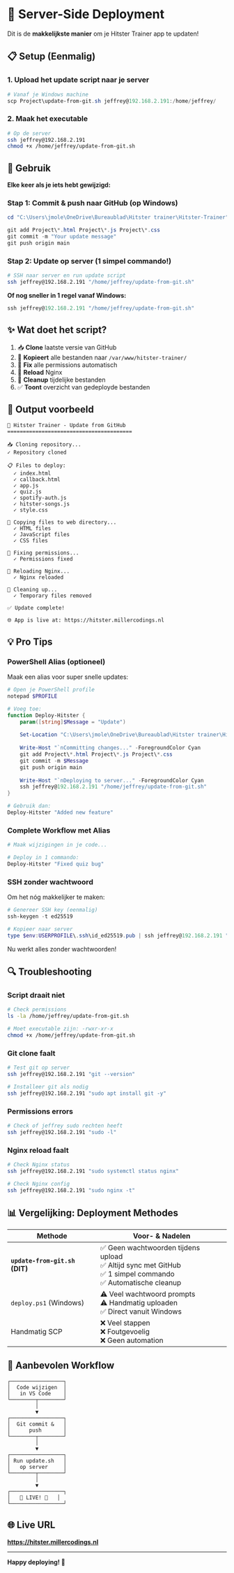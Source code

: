 # 🚀 Server-Side Deployment

Dit is de **makkelijkste manier** om je Hitster Trainer app te updaten!

## 📋 Setup (Eenmalig)

### 1. Upload het update script naar je server

```powershell
# Vanaf je Windows machine
scp Project\update-from-git.sh jeffrey@192.168.2.191:/home/jeffrey/
```

### 2. Maak het executable

```bash
# Op de server
ssh jeffrey@192.168.2.191
chmod +x /home/jeffrey/update-from-git.sh
```

## 🎯 Gebruik

**Elke keer als je iets hebt gewijzigd:**

### Stap 1: Commit & push naar GitHub (op Windows)

```powershell
cd "C:\Users\jmole\OneDrive\Bureaublad\Hitster trainer\Hitster-Trainer"

git add Project\*.html Project\*.js Project\*.css
git commit -m "Your update message"
git push origin main
```

### Stap 2: Update op server (1 simpel commando!)

```bash
# SSH naar server en run update script
ssh jeffrey@192.168.2.191 "/home/jeffrey/update-from-git.sh"
```

**Of nog sneller in 1 regel vanaf Windows:**

```powershell
ssh jeffrey@192.168.2.191 "/home/jeffrey/update-from-git.sh"
```

## ✨ Wat doet het script?

1. 📥 **Clone** laatste versie van GitHub
2. 📁 **Kopieert** alle bestanden naar `/var/www/hitster-trainer/`
3. 🔐 **Fix** alle permissions automatisch
4. 🔄 **Reload** Nginx
5. 🧹 **Cleanup** tijdelijke bestanden
6. ✅ **Toont** overzicht van gedeployde bestanden

## 🎨 Output voorbeeld

```
🚀 Hitster Trainer - Update from GitHub
========================================

📥 Cloning repository...
✓ Repository cloned

📋 Files to deploy:
  ✓ index.html
  ✓ callback.html
  ✓ app.js
  ✓ quiz.js
  ✓ spotify-auth.js
  ✓ hitster-songs.js
  ✓ style.css

📁 Copying files to web directory...
  ✓ HTML files
  ✓ JavaScript files
  ✓ CSS files

🔐 Fixing permissions...
  ✓ Permissions fixed

🔄 Reloading Nginx...
  ✓ Nginx reloaded

🧹 Cleaning up...
  ✓ Temporary files removed

✅ Update complete!

🌐 App is live at: https://hitster.millercodings.nl
```

## 💡 Pro Tips

### PowerShell Alias (optioneel)

Maak een alias voor super snelle updates:

```powershell
# Open je PowerShell profile
notepad $PROFILE

# Voeg toe:
function Deploy-Hitster {
    param([string]$Message = "Update")
    
    Set-Location "C:\Users\jmole\OneDrive\Bureaublad\Hitster trainer\Hitster-Trainer"
    
    Write-Host "`nCommitting changes..." -ForegroundColor Cyan
    git add Project\*.html Project\*.js Project\*.css
    git commit -m $Message
    git push origin main
    
    Write-Host "`nDeploying to server..." -ForegroundColor Cyan
    ssh jeffrey@192.168.2.191 "/home/jeffrey/update-from-git.sh"
}

# Gebruik dan:
Deploy-Hitster "Added new feature"
```

### Complete Workflow met Alias

```powershell
# Maak wijzigingen in je code...

# Deploy in 1 commando:
Deploy-Hitster "Fixed quiz bug"
```

### SSH zonder wachtwoord

Om het nóg makkelijker te maken:

```powershell
# Genereer SSH key (eenmalig)
ssh-keygen -t ed25519

# Kopieer naar server
type $env:USERPROFILE\.ssh\id_ed25519.pub | ssh jeffrey@192.168.2.191 "mkdir -p ~/.ssh && cat >> ~/.ssh/authorized_keys"
```

Nu werkt alles zonder wachtwoorden!

## 🔍 Troubleshooting

### Script draait niet

```bash
# Check permissions
ls -la /home/jeffrey/update-from-git.sh

# Moet executable zijn: -rwxr-xr-x
chmod +x /home/jeffrey/update-from-git.sh
```

### Git clone faalt

```bash
# Test git op server
ssh jeffrey@192.168.2.191 "git --version"

# Installeer git als nodig
ssh jeffrey@192.168.2.191 "sudo apt install git -y"
```

### Permissions errors

```bash
# Check of jeffrey sudo rechten heeft
ssh jeffrey@192.168.2.191 "sudo -l"
```

### Nginx reload faalt

```bash
# Check Nginx status
ssh jeffrey@192.168.2.191 "sudo systemctl status nginx"

# Check Nginx config
ssh jeffrey@192.168.2.191 "sudo nginx -t"
```

## 📊 Vergelijking: Deployment Methodes

| Methode | Voor- & Nadelen |
|---------|-----------------|
| **`update-from-git.sh` (DIT)** | ✅ Geen wachtwoorden tijdens upload<br>✅ Altijd sync met GitHub<br>✅ 1 simpel commando<br>✅ Automatische cleanup |
| `deploy.ps1` (Windows) | ⚠️ Veel wachtwoord prompts<br>⚠️ Handmatig uploaden<br>✅ Direct vanuit Windows |
| Handmatig SCP | ❌ Veel stappen<br>❌ Foutgevoelig<br>❌ Geen automation |

## 🎯 Aanbevolen Workflow

```
┌─────────────────┐
│  Code wijzigen  │
│   in VS Code    │
└────────┬────────┘
         │
         ▼
┌─────────────────┐
│  Git commit &   │
│      push       │
└────────┬────────┘
         │
         ▼
┌─────────────────┐
│ Run update.sh   │
│   op server     │
└────────┬────────┘
         │
         ▼
┌─────────────────┐
│   🎉 LIVE! 🎉   │
└─────────────────┘
```

## 🌐 Live URL

**https://hitster.millercodings.nl**

---

**Happy deploying! 🚀**
